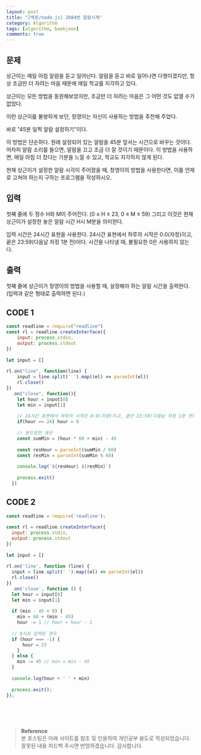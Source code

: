 ```yaml
---
layout: post
title: "[백준/node.js] 2884번 알람시계"
category: Algorithm
tags: [algorithm, baekjoon]
comments: true
---
```


## 문제
상근이는 매일 아침 알람을 듣고 일어난다. 알람을 듣고 바로 일어나면 다행이겠지만, 항상 조금만 더 자려는 마음 때문에 매일 학교를 지각하고 있다.

상근이는 모든 방법을 동원해보았지만, 조금만 더 자려는 마음은 그 어떤 것도 없앨 수가 없었다.

이런 상근이를 불쌍하게 보던, 창영이는 자신이 사용하는 방법을 추천해 주었다.

바로 "45분 일찍 알람 설정하기"이다.

이 방법은 단순하다. 원래 설정되어 있는 알람을 45분 앞서는 시간으로 바꾸는 것이다. 어차피 알람 소리를 들으면, 알람을 끄고 조금 더 잘 것이기 때문이다. 이 방법을 사용하면, 매일 아침 더 잤다는 기분을 느낄 수 있고, 학교도 지각하지 않게 된다.

현재 상근이가 설정한 알람 시각이 주어졌을 때, 창영이의 방법을 사용한다면, 이를 언제로 고쳐야 하는지 구하는 프로그램을 작성하시오.

## 입력
첫째 줄에 두 정수 H와 M이 주어진다. (0 ≤ H ≤ 23, 0 ≤ M ≤ 59) 그리고 이것은 현재 상근이가 설정한 놓은 알람 시간 H시 M분을 의미한다.

입력 시간은 24시간 표현을 사용한다. 24시간 표현에서 하루의 시작은 0:0(자정)이고, 끝은 23:59(다음날 자정 1분 전)이다. 시간을 나타낼 때, 불필요한 0은 사용하지 않는다.

## 출력
첫째 줄에 상근이가 창영이의 방법을 사용할 때, 설정해야 하는 알람 시간을 출력한다. (입력과 같은 형태로 출력하면 된다.)

## CODE 1
```javascript
const readline = require("readline")
const rl = readline.createInterface({
    input: process.stdin,
    output: process.stdout
})
 
let input = []
 
rl.on("line", function(line) {
    input = line.split(' ').map((el) => parseInt(el))
    rl.close()
})
  .on("close", function(){
    let hour = input[0]
    let min = input[1]
    
    // 24시간 표현에서 하루의 시작은 0:0(자정)이고, 끝은 23:59(다음날 자정 1분 전)
    if(hour == 24) hour = 0 
    
    // 분으로만 계산 
    const sumMin = (hour * 60 + min) - 45
 
    const resHour = parseInt(sumMin / 60)
    const resMin = parseInt(sumMin % 60)
 
    console.log(`${resHour} ${resMin}`)
 
    process.exit()
  })
```
## CODE 2
```javascript
const readline = require('readline');
 
const rl = readline.createInterface({
  input: process.stdin,
  output: process.stdout
})
 
let input = []
 
rl.on('line', function (line) {
  input = line.split(' ').map((el) => parseInt(el))
  rl.close()
})
  .on('close', function () {
  let hour = input[0]
  let min = input[1]
  
  if (min - 45 < 0) {
    min = 60 + (min - 45)
    hour -= 1 // hour = hour - 1
 
  // 0시로 입력된 경우    
  if (hour === -1) { 
      hour = 23
    }
  } else {
    min -= 45 // min = min - 45
  }
 
  console.log(hour + ' ' + min)
 
  process.exit();
});
```

<br>
<br>
<br>

>**Reference**   
본 포스팅은 아래 사이트를 참조 및 인용하여 개인공부 용도로 작성되었습니다.   
잘못된 내용 피드백 주시면 반영하겠습니다. 감사합니다.   
[]()
